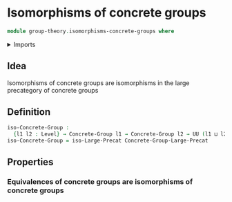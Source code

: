 # Isomorphisms of concrete groups

```agda
module group-theory.isomorphisms-concrete-groups where
```

<details><summary>Imports</summary>

```agda
open import category-theory.isomorphisms-large-precategories

open import foundation.universe-levels

open import group-theory.concrete-groups
open import group-theory.precategory-of-concrete-groups
```

</details>

## Idea

Isomorphisms of concrete groups are isomorphisms in the large precategory of concrete groups

## Definition

```agda
iso-Concrete-Group :
  {l1 l2 : Level} → Concrete-Group l1 → Concrete-Group l2 → UU (l1 ⊔ l2)
iso-Concrete-Group = iso-Large-Precat Concrete-Group-Large-Precat
```

## Properties

### Equivalences of concrete groups are isomorphisms of concrete groups

```agda

```
